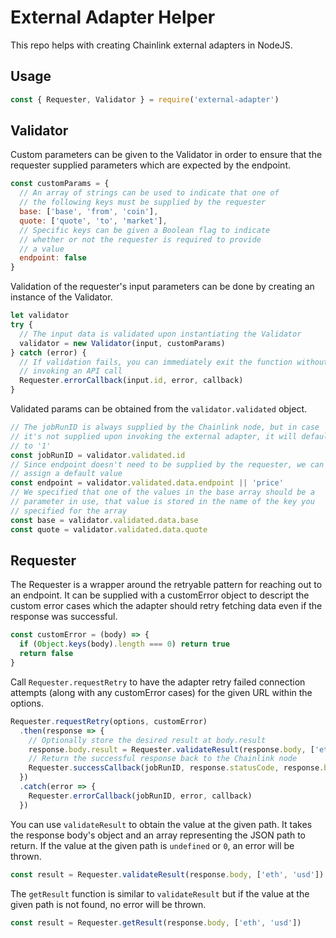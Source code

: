 # External Adapter Helper

This repo helps with creating Chainlink external adapters in NodeJS.

## Usage

```javascript
const { Requester, Validator } = require('external-adapter')
```

## Validator

Custom parameters can be given to the Validator in order to ensure that the requester supplied parameters which are expected by the endpoint.

```javascript
const customParams = {
  // An array of strings can be used to indicate that one of
  // the following keys must be supplied by the requester
  base: ['base', 'from', 'coin'],
  quote: ['quote', 'to', 'market'],
  // Specific keys can be given a Boolean flag to indicate
  // whether or not the requester is required to provide
  // a value
  endpoint: false
}
```

Validation of the requester's input parameters can be done by creating an instance of the Validator.

```javascript
let validator
try {
  // The input data is validated upon instantiating the Validator
  validator = new Validator(input, customParams)
} catch (error) {
  // If validation fails, you can immediately exit the function without
  // invoking an API call
  Requester.errorCallback(input.id, error, callback)
}
```

Validated params can be obtained from the `validator.validated` object.

```javascript
// The jobRunID is always supplied by the Chainlink node, but in case
// it's not supplied upon invoking the external adapter, it will default
// to '1'
const jobRunID = validator.validated.id
// Since endpoint doesn't need to be supplied by the requester, we can
// assign a default value
const endpoint = validator.validated.data.endpoint || 'price'
// We specified that one of the values in the base array should be a
// parameter in use, that value is stored in the name of the key you
// specified for the array
const base = validator.validated.data.base
const quote = validator.validated.data.quote
```

## Requester

The Requester is a wrapper around the retryable pattern for reaching out to an endpoint. It can be supplied with a customError object to descript the custom error cases which the adapter should retry fetching data even if the response was successful.

```javascript
const customError = (body) => {
  if (Object.keys(body).length === 0) return true
  return false
}
```

Call `Requester.requestRetry` to have the adapter retry failed connection attempts (along with any customError cases) for the given URL within the options.

```javascript
Requester.requestRetry(options, customError)
  .then(response => {
    // Optionally store the desired result at body.result
    response.body.result = Requester.validateResult(response.body, ['eth', 'usd'])
    // Return the successful response back to the Chainlink node
    Requester.successCallback(jobRunID, response.statusCode, response.body, callback)
  })
  .catch(error => {
    Requester.errorCallback(jobRunID, error, callback)
  })
```

You can use `validateResult` to obtain the value at the given path. It takes the response body's object and an array representing the JSON path to return. If the value at the given path is `undefined` or `0`, an error will be thrown.

```javascript
const result = Requester.validateResult(response.body, ['eth', 'usd'])
```

The `getResult` function is similar to `validateResult` but if the value at the given path is not found, no error will be thrown.

```javascript
const result = Requester.getResult(response.body, ['eth', 'usd'])
```
